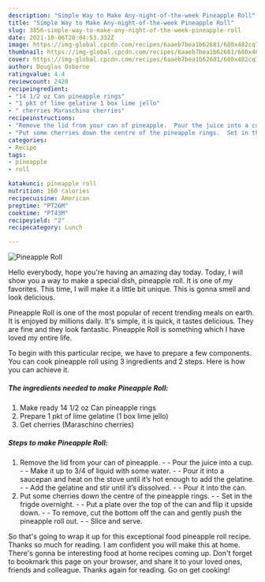 ```yaml
---
description: "Simple Way to Make Any-night-of-the-week Pineapple Roll"
title: "Simple Way to Make Any-night-of-the-week Pineapple Roll"
slug: 3856-simple-way-to-make-any-night-of-the-week-pineapple-roll
date: 2021-10-06T20:04:53.332Z
image: https://img-global.cpcdn.com/recipes/6aaeb7bea1b62681/680x482cq70/pineapple-roll-recipe-main-photo.jpg
thumbnail: https://img-global.cpcdn.com/recipes/6aaeb7bea1b62681/680x482cq70/pineapple-roll-recipe-main-photo.jpg
cover: https://img-global.cpcdn.com/recipes/6aaeb7bea1b62681/680x482cq70/pineapple-roll-recipe-main-photo.jpg
author: Douglas Osborne
ratingvalue: 4.4
reviewcount: 2420
recipeingredient:
- "14 1/2 oz Can pineapple rings"
- "1 pkt of lime gelatine 1 box lime jello"
- " cherries Maraschino cherries"
recipeinstructions:
- "Remove the lid from your can of pineapple.  Pour the juice into a cup.  Make it up to 3/4 of liquid with some water.  Pour it into a saucepan and heat on the stove until it’s hot enough to add the gelatine.  Add the gelatine and stir until it’s dissolved.  Pour it into the can."
- "Put some cherries down the centre of the pineapple rings.  Set in the frigde overnight.  Put a plate over the top of the can and flip it upside down.  To remove, cut the bottom off the can and gently push the pineapple roll out.  Slice and serve."
categories:
- Recipe
tags:
- pineapple
- roll

katakunci: pineapple roll 
nutrition: 160 calories
recipecuisine: American
preptime: "PT26M"
cooktime: "PT43M"
recipeyield: "2"
recipecategory: Lunch

---
```



![Pineapple Roll](https://img-global.cpcdn.com/recipes/6aaeb7bea1b62681/680x482cq70/pineapple-roll-recipe-main-photo.jpg)

Hello everybody, hope you're having an amazing day today. Today, I will show you a way to make a special dish, pineapple roll. It is one of my favorites. This time, I will make it a little bit unique. This is gonna smell and look delicious.



Pineapple Roll is one of the most popular of recent trending meals on earth. It is enjoyed by millions daily. It's simple, it is quick, it tastes delicious. They are fine and they look fantastic. Pineapple Roll is something which I have loved my entire life.


To begin with this particular recipe, we have to prepare a few components. You can cook pineapple roll using 3 ingredients and 2 steps. Here is how you can achieve it.

<!--inarticleads1-->

##### The ingredients needed to make Pineapple Roll:

1. Make ready 14 1/2 oz Can pineapple rings
1. Prepare 1 pkt of lime gelatine (1 box lime jello)
1. Get  cherries (Maraschino cherries)




<!--inarticleads2-->

##### Steps to make Pineapple Roll:

1. Remove the lid from your can of pineapple. -  - Pour the juice into a cup. -  - Make it up to 3/4 of liquid with some water. -  - Pour it into a saucepan and heat on the stove until it’s hot enough to add the gelatine. -  - Add the gelatine and stir until it’s dissolved. -  - Pour it into the can.
1. Put some cherries down the centre of the pineapple rings. -  - Set in the frigde overnight. -  - Put a plate over the top of the can and flip it upside down. -  - To remove, cut the bottom off the can and gently push the pineapple roll out. -  - Slice and serve.




So that's going to wrap it up for this exceptional food pineapple roll recipe. Thanks so much for reading. I am confident you will make this at home. There's gonna be interesting food at home recipes coming up. Don't forget to bookmark this page on your browser, and share it to your loved ones, friends and colleague. Thanks again for reading. Go on get cooking!
